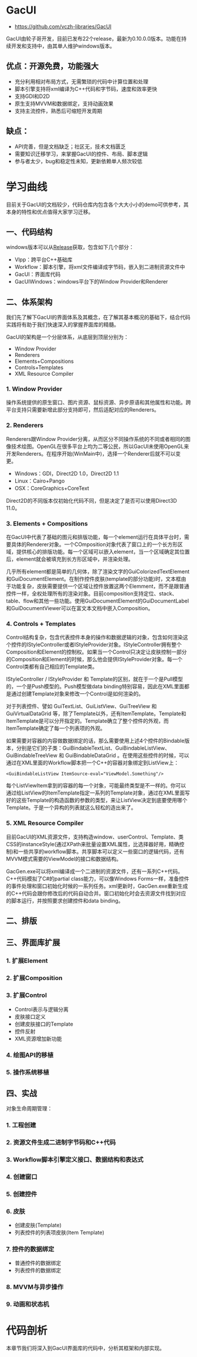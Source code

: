 # GacUI

* https://github.com/vczh-libraries/GacUI

GacUI由轮子哥开发，目前已发布22个release，最新为0.10.0.0版本。功能在持续开发和支持中，由其单人维护windows版本。

## 优点：开源免费，功能强大

* 充分利用相对布局方式，无需繁琐的代码中计算位置和处理
* 脚本引擎支持将xml编译为C++代码和字节码，速度和效率更快
* 支持GDI和D2D
* 原生支持MVVM和数据绑定，支持动画效果
* 支持主流控件，熟悉后可缩短开发周期


## 缺点：

* API完善，但是文档缺乏；社区无，技术文档匮乏
* 需要知识迁移学习，来掌握GacUI的控件、布局、脚本逻辑
* 参与者太少，bug和稳定性未知，更新依赖单人频次较低

# 学习曲线

目前关于GacUI的文档较少，代码仓库内包含各个大大小小的demo可供参考，其本身的特性和优点值得大家学习迁移。

## 一、代码结构

windows版本可以从[Release](https://github.com/vczh-libraries/Release)获取，包含如下几个部分：
* Vlpp：跨平台C++基础库
* Workflow：脚本引擎，将xml文件编译成字节码，嵌入到二进制资源文件中
* GacUI：界面库代码
* GacUIWindows：windows平台下的Window Provider和Renderer

## 二、体系架构

我们先了解下GacUI的界面体系及其概念，在了解其基本概况的基础下，结合代码实践将有助于我们快速深入的掌握界面库的精髓。

GacUI的架构是一个分层体系，从底层到顶层分别为：
* Window Provider
* Renderers
* Elements+Compositions
* Controls+Templates
* XML Resource Compiler

### 1. Window Provider

操作系统提供的原生窗口、图片资源、鼠标资源、异步原语和其他属性和功能。跨平台支持只需要新增此部分支持即可，然后适配对应的Renderers。

### 2. Renderers

Renderers跟Window Provider分离，从而区分不同操作系统的不同或者相同的图像技术绘图。OpenGL在很多平台上均为二等公民，所以GacUI未使用OpenGL来开发Renderers。在程序开始(WinMain中)，选择一个Renderer后就不可以变更。

* Windows：GDI，Direct2D 1.0，Direct2D 1.1
* Linux：Cairo+Pango
* OSX：CoreGraphics+CoreText

Direct2D的不同版本仅初始化代码不同，但是决定了是否可以使用Direct3D 11.0。

### 3. Elements + Compositions

在GacUI中代表了基础的图元和排版功能，每一个element运行在具体平台时，需要具体的Renderer对象。一个COmposition对象代表了窗口上的一个长方形区域，提供核心的排版功能。每一个区域可以嵌入element，当一个区域确定其位置后，element就会被填充到长方形区域中，并渲染处理。

几乎所有element都是简单的几何体，除了渲染文字的GuiColorizedTextElement和GuiDocumentElement。在制作控件皮肤(template的部分功能)时，文本框由于功能复杂，皮肤需要提供一个区域让控件放置这两个Elemment，而不是跟普通控件一样，全权处理所有的渲染对象。目前composition支持定位、stack、table、flow和其他一些功能。使用GuiDocumentElement的GuiDocumentLabel和GuiDocumentViewer可以在富文本文档中嵌入Composition。

### 4. Controls + Templates

Control结构复杂，包含代表控件本身的操作和数据逻辑的对象，包含如何渲染这个控件的IStyleController或者IStyleProvider对象。IStyleController拥有整个Composition和Element的控制权。如果当一个Control只决定让皮肤控制一部分的Composition和Element的时候，那么他会提供IStyleProvider对象。每一个Control类都有自己相应的Template类。

IStyleController / IStyleProvider 和 Template的区别，就在于一个是Pull模型的，一个是Push模型的。Push模型做data binding特别容易，因此在XML里面都是通过创建Template对象来修改一个Control是如何渲染的。

对于列表控件、譬如 GuiTextList、GuiListView、GuiTreeView 和 GuiVirtualDataGrid 等，除了Template以外，还有ItemTemplate。Template和ItemTemplate是可以分开指定的。Template确立了整个控件的外观，而ItemTemplate确定了每一个列表项的外观。

如果需要对容器的内容做数据绑定的话，那么需要使用上述4个控件的Bindable版本，分别是它们的子类：GuiBindableTextList、GuiBindableListView、GuiBindableTreeView 和 GuiBindableDataGrid 。在使用这些控件的时候，可以通过在XML里面的Workflow脚本把一个C++的容器对象绑定到ListView上：
```
<GuiBindableListView ItemSource-eval="ViewModel.Something"/>
```

每个ListViewItem拿到的容器的每一个对象，可能最终类型是不一样的。你可以通过给ListView的ItemTemplate指定一系列的Template对象，通过在XML里面写好的这些Template的构造函数的参数的类型，来让ListView决定到底要使用哪个Template。于是一个异构的列表就这么轻松的造出来了。


### 5. XML Resource Compiler

目前GacUI的XML资源文件，支持构造window、userControl、Template、类CSS的instanceStyle(通过XPath来批量设置XML属性，比选择器好用，精确控制)和一些共享的workflow脚本。共享脚本可以定义一些窗口的逻辑代码，还有MVVM模式需要的ViewModel的接口和数据结构。

GacGen.exe可以将xml编译成一个二进制的资源文件，还有一系列C++代码。C++代码模拟了C#的partial class能力，可以像Windows Forms一样，准备控件的事件处理和窗口初始化时候的一系列任务。xml更新时，GacGen.exe重新生成的C++代码会跟你修改后的代码自动合并。窗口初始化时会去资源文件找到对应的脚本运行，并按照要求创建控件和data binding。

## 二、排版



## 三、界面库扩展

### 1. 扩展Element

### 2. 扩展Composition

### 3. 扩展Control
* Control表示与逻辑分离
* 皮肤接口定义
* 创建皮肤接口的Template
* 控件反射
* XML资源增加新功能

### 4. 绘图API的移植

### 5. 操作系统移植

## 四、实战

对象生命周期管理：


### 1. 工程创建

### 2. 资源文件生成二进制字节码和C++代码

### 3. Workflow脚本引擎定义接口、数据结构和表达式

### 4. 创建窗口

### 5. 创建控件

### 6. 皮肤

* 创建皮肤(Template)
* 列表控件的列表项皮肤(Item Template)


### 7. 控件的数据绑定

* 普通控件的数据绑定
* 列表控件的数据绑定

### 8. MVVM与异步操作

### 9. 动画和状态机


# 代码剖析

本章节我们将深入到GacUI界面库的代码中，分析其框架和内部实现。







